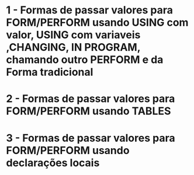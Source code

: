 # 1 - Formas de passar valores para FORM/PERFORM usando USING com valor, USING com variaveis ,CHANGING, IN PROGRAM, chamando outro PERFORM e da Forma tradicional
# 2 - Formas de passar valores para FORM/PERFORM usando TABLES
# 3 - Formas de passar valores para FORM/PERFORM usando declarações locais
